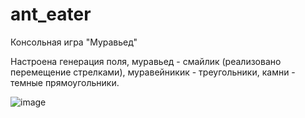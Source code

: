 # ant_eater
Консольная игра "Муравьед"

Настроена генерация поля, муравьед - смайлик (реализовано перемещение стрелками), муравейникик - треугольники, камни - темные прямоугольники.

![image](https://github.com/predzemshar2/ant_eater/assets/78622924/a3841a9e-72b8-4e2c-8966-eaea66afc952)

